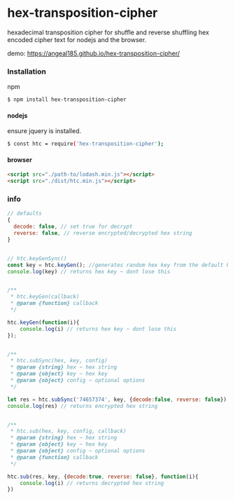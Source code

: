 # hex-transposition-cipher
hexadecimal transposition cipher for shuffle and reverse shuffling hex encoded cipher text for nodejs and the browser.

demo: https://angeal185.github.io/hex-transposition-cipher/
### Installation

npm

```sh
$ npm install hex-transposition-cipher
```

#### nodejs
ensure jquery is installed.
```sh
$ const htc = require('hex-transposition-cipher');
```


#### browser

```html
<script src="./path-to/lodash.min.js"></script>
<script src="./dist/htc.min.js"></script>
```

### info


```js
// defaults
{
  decode: false, // set true for decrypt
  reverse: false, // reverse encrypted/decrypted hex string
}


// htc.keyGenSync()
const key = htc.keyGen(); //generates random hex key from the default key
console.log(key) // returns hex key ~ dont lose this


/**
 * htc.keyGen(callback)
 * @param {function} callback
 */

htc.keyGen(function(i){
    console.log(i) // returns hex key ~ dont lose this
});


/**
 * htc.subSync(hex, key, config)
 * @param {string} hex ~ hex string
 * @param {object} key ~ hex key
 * @param {object} config ~ optional options
 */

let res = htc.subSync('74657374', key, {decode:false, reverse: false})
console.log(res) // returns encrypted hex string


/**
 * htc.sub(hex, key, config, callback)
 * @param {string} hex ~ hex string
 * @param {object} key ~ hex key
 * @param {object} config ~ optional options
 * @param {function} callback
 */

htc.sub(res, key, {decode:true, reverse: false}, function(i){
    console.log(i) // returns decrypted hex string
})

```
